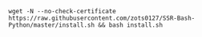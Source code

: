 
    wget -N --no-check-certificate https://raw.githubusercontent.com/zots0127/SSR-Bash-Python/master/install.sh && bash install.sh
